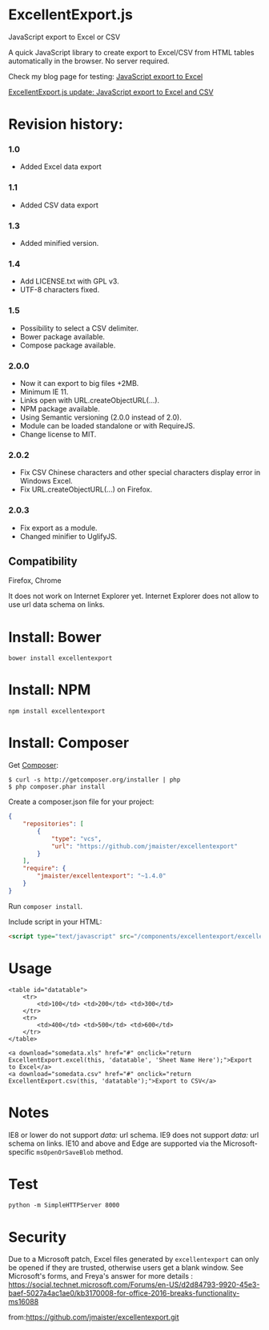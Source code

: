 ExcellentExport.js
==================

JavaScript export to Excel or CSV

A quick JavaScript library to create export to Excel/CSV from HTML tables automatically in the browser. No server required.

Check my blog page for testing:
[JavaScript export to Excel](http://jordiburgos.com/post/2013/javascript-export-to-excel.html)

[ExcellentExport.js update: JavaScript export to Excel and CSV](http://jordiburgos.com/post/2014/excellentexport-javascript-export-to-excel-csv.html)

Revision history:
=================

### 1.0

* Added Excel data export

### 1.1

* Added CSV data export

### 1.3

* Added minified version.

### 1.4

* Add LICENSE.txt with GPL v3.
* UTF-8 characters fixed.

### 1.5

* Possibility to select a CSV delimiter.
* Bower package available.
* Compose package available.

### 2.0.0

* Now it can export to big files +2MB.
* Minimum IE 11.
* Links open with URL.createObjectURL(...).
* NPM package available.
* Using Semantic versioning (2.0.0 instead of 2.0).
* Module can be loaded standalone or with RequireJS.
* Change license to MIT.

### 2.0.2

* Fix CSV Chinese characters and other special characters display error in Windows Excel.
* Fix URL.createObjectURL(...) on Firefox.

### 2.0.3

* Fix export as a module.
* Changed minifier to UglifyJS.

Compatibility
-------------

Firefox, Chrome

It does not work on Internet Explorer yet. Internet Explorer does not allow to use url data schema on links.

Install: Bower
==============

    bower install excellentexport


Install: NPM
==============

    npm install excellentexport

Install: Composer
=================

Get [Composer](http://getcomposer.org):

	$ curl -s http://getcomposer.org/installer | php
	$ php composer.phar install

Create a composer.json file for your project:

```JSON
{
    "repositories": [
        {
            "type": "vcs",
            "url": "https://github.com/jmaister/excellentexport"
        }
    ],
    "require": {
        "jmaister/excellentexport": "~1.4.0"
    }
}
```

Run `composer install`.

Include script in your HTML:

```HTML
<script type="text/javascript" src="/components/excellentexport/excellentexport.min.js"></script>
```

Usage
=====

    <table id="datatable">
        <tr>
            <td>100</td> <td>200</td> <td>300</td>
        </tr>
        <tr>
            <td>400</td> <td>500</td> <td>600</td>
        </tr>
    </table>

    <a download="somedata.xls" href="#" onclick="return ExcellentExport.excel(this, 'datatable', 'Sheet Name Here');">Export to Excel</a>
    <a download="somedata.csv" href="#" onclick="return ExcellentExport.csv(this, 'datatable');">Export to CSV</a>


Notes
=====

IE8 or lower do not support *data:* url schema.
IE9 does not support *data:* url schema on links.
IE10 and above and Edge are supported via the Microsoft-specific `msOpenOrSaveBlob` method.

Test
====

    python -m SimpleHTTPServer 8000

Security
========
Due to a Microsoft patch, Excel files generated by `excellentexport` can only be opened if they are trusted, otherwise users get a blank window.
See Microsoft's forms, and Freya's answer for more details : https://social.technet.microsoft.com/Forums/en-US/d2d84793-9920-45e3-baef-5027a4ac1ae0/kb3170008-for-office-2016-breaks-functionality-ms16088

from:https://github.com/jmaister/excellentexport.git
